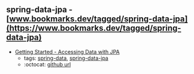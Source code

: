 spring-data-jpa - [www.bookmarks.dev/tagged/spring-data-jpa](https://www.bookmarks.dev/tagged/spring-data-jpa)
---
* [Getting Started - Accessing Data with JPA](https://spring.io/guides/gs/accessing-data-jpa/)
    * tags: [spring-data](../tagged/spring-data.md), [spring-data-jpa](../tagged/spring-data-jpa.md)
    * :octocat: [github url](https://github.com/spring-guides/gs-accessing-data-jpa)
